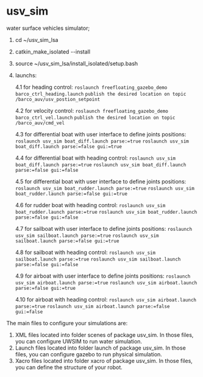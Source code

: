 # usv_sim
water surface vehicles simulator;

1. cd ~/usv_sim_lsa
2. catkin_make_isolated --install
3. source ~/usv_sim_lsa/install_isolated/setup.bash
4. launchs:

    4.1 for heading control: 
        `roslaunch freefloating_gazebo_demo barco_ctrl_heading.launch`
        `publish the desired location on topic /barco_auv/usv_postion_setpoint`

    4.2 for velocity control:
        `roslaunch freefloating_gazebo_demo barco_ctrl_vel.launch`
        `publish the desired location on topic /barco_auv/cmd_vel`

    4.3 for differential boat with user interface to define joints positions:
	`roslaunch usv_sim boat_diff.launch parse:=true`
	`roslaunch usv_sim boat_diff.launch parse:=false gui:=true`

    4.4 for differential boat with heading control:
	`roslaunch usv_sim boat_diff.launch parse:=true`
	`roslaunch usv_sim boat_diff.launch parse:=false gui:=false`

    4.5 for differential boat with user interface to define joints positions:
	`roslaunch usv_sim boat_rudder.launch parse:=true`
	`roslaunch usv_sim boat_rudder.launch parse:=false gui:=true`

    4.6 for rudder boat with heading control:
	`roslaunch usv_sim boat_rudder.launch parse:=true`
	`roslaunch usv_sim boat_rudder.launch parse:=false gui:=false`

    4.7 for sailboat with user interface to define joints positions:
	`roslaunch usv_sim sailboat.launch parse:=true`
	`roslaunch usv_sim sailboat.launch parse:=false gui:=true`

    4.8 for sailboat with heading control:
	`roslaunch usv_sim sailboat.launch parse:=true`
	`roslaunch usv_sim sailboat.launch parse:=false gui:=false`

    4.9 for airboat with user interface to define joints positions:
	`roslaunch usv_sim airboat.launch parse:=true`
	`roslaunch usv_sim airboat.launch parse:=false gui:=true`

    4.10 for airboat with heading control:
	`roslaunch usv_sim airboat.launch parse:=true`
	`roslaunch usv_sim airboat.launch parse:=false gui:=false`


The main files to configure your simulations are:

1) XML files located into folder scenes of package usv_sim. In those files, you can configure UWSIM to run water simulation.
2) Launch files located into folder launch of package usv_sim. In those files, you can configure gazebo to run physical simulation.
3) Xacro files located into folder xacro of package usv_sim. In those files, you can define the structure of your robot.


